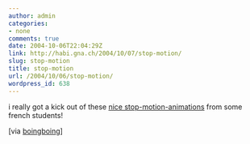 ```yaml
---
author: admin
categories:
- none
comments: true
date: 2004-10-06T22:04:29Z
link: http://habi.gna.ch/2004/10/07/stop-motion/
slug: stop-motion
title: stop-motion
url: /2004/10/06/stop-motion/
wordpress_id: 638
---
```


i really got a kick out of these [nice stop-motion-animations](http://www.lebonze.co.uk/v2/flash/dancin.htm) from some french students!

[via [boingboing](http://www.boingboing.net/2004/10/06/fun_stop_motion_vide.html)]
